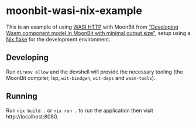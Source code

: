 # moonbit-wasi-nix-example

This is an example of using [WASI HTTP](https://github.com/WebAssembly/wasi-http) with MoonBit from ["Developing Wasm component model in MoonBit with minimal output size"](https://www.moonbitlang.com/blog/component-model), setup using a [Nix flake](https://wiki.nixos.org/wiki/Flakes) for the development environment.

## Developing

Run `direnv allow` and the devshell will provide the necessary tooling (the MoonBit compiler, lsp, `wit-bindgen`, `wit-deps` and `wasm-tools`).

## Running

Run `nix build .` or `nix run .` to run the application then visit http://localhost:8080.
